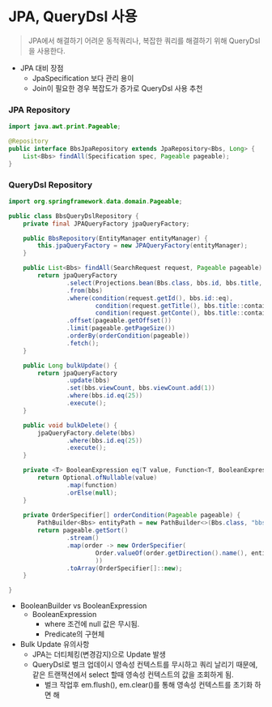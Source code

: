 # JPA, QueryDsl 사용
> JPA에서 해결하기 어려운 동적쿼리나, 복잡한 쿼리를 해결하기 위해 QueryDsl을 사용한다. <br>
* JPA 대비 장점
  * JpaSpecification 보다 관리 용이
  * Join이 필요한 경우 복잡도가 증가로 QueryDsl 사용 추천

### JPA Repository

````java
import java.awt.print.Pageable;

@Repository
public interface BbsJpaRepository extends JpaRepository<Bbs, Long> {
    List<Bbs> findAll(Specification spec, Pageable pageable);
}
````
### QueryDsl Repository

```java
import org.springframework.data.domain.Pageable;

public class BbsQueryDslRepository {
    private final JPAQueryFactory jpaQueryFactory;

    public BbsRepository(EntityManager entityManager) {
        this.jpaQueryFactory = new JPAQueryFactory(entityManager);
    }

    public List<Bbs> findAll(SearchRequest request, Pageable pageable) {
        return jpaQueryFactory
                .select(Projections.bean(Bbs.class, bbs.id, bbs.title, bbs.contents))
                .from(bbs)
                .where(condition(request.getId(), bbs.id::eq),
                        condition(request.getTitle(), bbs.title::contains),
                        condition(request.getConte(), bbs.title::contains))
                .offset(pageable.getOffset())
                .limit(pageable.getPageSize())
                .orderBy(orderCondition(pageable))
                .fetch();
    }

    public Long bulkUpdate() {
        return jpaQueryFactory
                .update(bbs)
                .set(bbs.viewCount, bbs.viewCount.add(1))
                .where(bbs.id.eq(25))
                .execute();
    }

    public void bulkDelete() {
        jpaQueryFactory.delete(bbs)
                .where(bbs.id.eq(25))
                .execute();
    }

    private <T> BooleanExpression eq(T value, Function<T, BooleanExpression> function) {
        return Optional.ofNullable(value)
                .map(function)
                .orElse(null);
    }
    
    private OrderSpecifier[] orderCondition(Pageable pageable) {
        PathBuilder<Bbs> entityPath = new PathBuilder<>(Bbs.class, "bbs");
        return pageable.getSort()
                .stream()
                .map(order -> new OrderSpecifier(
                        Order.valueOf(order.getDirection().name(), entityPath.get(order.getProperty))
                        ))
                .toArray(OrderSpecifier[]::new);
    }

}
```
* BooleanBuilder vs BooleanExpression
  * BooleanExpression
    * where 조건에 null 값은 무시됨.
    * Predicate의 구현체
* Bulk Update 유의사항
  * JPA는 더티체킹(변경감지)으로 Update 발생
  * QueryDsl로 벌크 업데이시 영속성 컨텍스트를 무시하고 쿼리 날리기 때문에, 같은 트랜잭션에서 select 할때 영속성 컨텍스트의 값을 조회하게 됨.
    * 벌크 작업후 em.flush(), em.clear()를 통해 영속성 컨텍스트를 초기화 하면 해